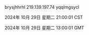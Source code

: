brysjhhrhl 219.139.197.74 yqqlmgsycl

2024年 10月 29日 星期二 21:00:01 CST

2024年 10月 29日 星期二 13:00:01 GMT
